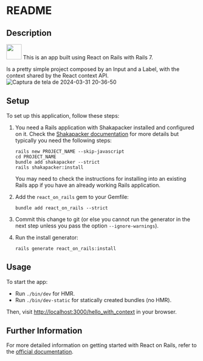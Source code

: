 # README

## Description
<img src="https://i.pinimg.com/originals/3f/f8/de/3ff8de311854ae91dae1919f7806ff86.gif" width="40px" heigth="40px"> This is an app built using React on Rails with Rails 7.  

Is a pretty simple project composed by an Input and a Label, with the context shared by the React context API. 
![Captura de tela de 2024-03-31 20-36-50](https://github.com/carlosdanielpohlod/react-on-rails-studies/assets/45002267/6fa365df-119a-430b-9a17-01db552e1961)

## Setup
To set up this application, follow these steps:

1. You need a Rails application with Shakapacker installed and configured on it. Check the [Shakapacker documentation](https://www.shakacode.com/react-on-rails/docs/getting-started/) for more details but typically you need the following steps:
   ```
   rails new PROJECT_NAME --skip-javascript
   cd PROJECT_NAME
   bundle add shakapacker --strict
   rails shakapacker:install
   ```
   You may need to check the instructions for installing into an existing Rails app if you have an already working Rails application.

2. Add the `react_on_rails` gem to your Gemfile:
   ```
   bundle add react_on_rails --strict
   ```

3. Commit this change to git (or else you cannot run the generator in the next step unless you pass the option `--ignore-warnings`).

4. Run the install generator:
   ```
   rails generate react_on_rails:install
   ```

## Usage
To start the app:

- Run `./bin/dev` for HMR.
- Run `./bin/dev-static` for statically created bundles (no HMR).

Then, visit [http://localhost:3000/hello_with_context](http://localhost:3000/hello_with_context) in your browser.

## Further Information
For more detailed information on getting started with React on Rails, refer to the [official documentation](https://www.shakacode.com/react-on-rails/docs/getting-started/).
